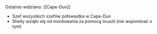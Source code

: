 Ostatnio widziano: [[Cape-Dun]]
- Szef wszystkich szefów półświadka w Cape-Dun  
- Shelly wzięło się od mordowania za pomocą muszli (nie wspominać o tym)